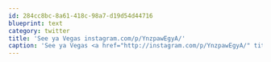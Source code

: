 ```yaml
---
id: 284cc8bc-8a61-418c-98a7-d19d54d44716
blueprint: text
category: twitter
title: 'See ya Vegas instagram.com/p/YnzpawEgyA/'
caption: 'See ya Vegas <a href="http://instagram.com/p/YnzpawEgyA/" title="http://instagram.com/p/YnzpawEgyA/" class="link link_untco">instagram.com/p/YnzpawEgyA/</a>'
---
```

